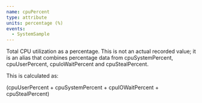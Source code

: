 ```yaml
---
name: cpuPercent
type: attribute
units: percentage (%)
events:
  - SystemSample
---
```


Total CPU utilization as a percentage. This is not an actual recorded value; it is an alias that combines percentage data from cpuSystemPercent, cpuUserPercent, cpuIoWaitPercent and cpuStealPercent.

This is calculated as:

(cpuUserPercent + cpuSystemPercent + cpuIOWaitPercent + cpuStealPercent)
